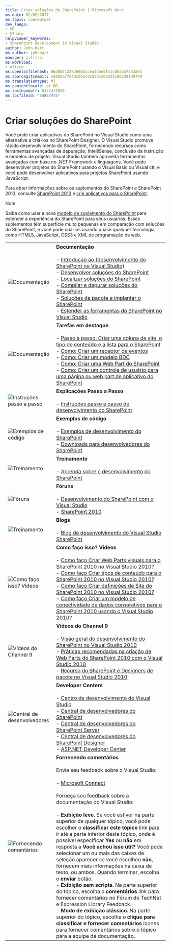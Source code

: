 ```yaml
---
title: Criar soluções do SharePoint | Microsoft Docs
ms.date: 02/02/2017
ms.topic: conceptual
dev_langs:
- VB
- CSharp
helpviewer_keywords:
- SharePoint development in Visual Studio
author: John-Hart
ms.author: johnhart
manager: jillfra
ms.workload:
- office
ms.openlocfilehash: 86db84122876603ccea44be5fc1cd65b47263a92
ms.sourcegitcommit: c0202a77d4dc562cdc55dc2e6223c062281d9749
ms.translationtype: MT
ms.contentlocale: pt-BR
ms.lasthandoff: 01/24/2019
ms.locfileid: "54867475"
---
```

# <a name="create-sharepoint-solutions"></a>Criar soluções do SharePoint
  Você pode criar aplicativos do SharePoint no Visual Studio como uma alternativa a criá-los no SharePoint Designer. O Visual Studio promove rápido desenvolvimento do SharePoint, fornecendo recursos como ferramentas avançadas de depuração, IntelliSense, conclusão da instrução e modelos de projeto. Visual Studio também aproveita ferramentas avançadas com base no .NET Framework e linguagens. Você pode desenvolver projetos do SharePoint usando o Visual Basic ou Visual c#, e você pode desenvolver aplicativos para projetos SharePoint usando JavaScript.  
  
 Para obter informações sobre os suplementos do SharePoint e SharePoint 2013, consulte [SharePoint 2013](https://msdn.microsoft.com/library/jj162979.aspx) e [crie aplicativos para o SharePoint](/sharepoint/dev/sp-add-ins/sharepoint-add-ins).  
  
> [!NOTE]  
>  Saiba como usar a nova [modelo de suplemento do SharePoint](/sharepoint/dev/sp-add-ins/sharepoint-add-ins) para estender a experiência do SharePoint para seus usuários. Esses suplementos têm superfície muito pequenas em comparação com soluções do SharePoint, e você pode criá-los usando quase qualquer tecnologia, como HTML5, JavaScript, CSS3 e XML de programação da web.  
  
|||  
|-|-|  
|![Documentação](../sharepoint/media/vs-icon-documentation.gif "documentação")|**Documentação**<br /><br /> -   [Introdução ao &#40;desenvolvimento do SharePoint no Visual Studio&#41;](../sharepoint/getting-started-sharepoint-development-in-visual-studio.md)<br />-   [Desenvolver soluções do SharePoint](../sharepoint/developing-sharepoint-solutions.md)<br />-   [Localizar soluções do SharePoint](../sharepoint/localizing-sharepoint-solutions.md)<br />-   [Compilar e depurar soluções do SharePoint](../sharepoint/building-and-debugging-sharepoint-solutions.md)<br />-   [Soluções de pacote e implantar o SharePoint](../sharepoint/packaging-and-deploying-sharepoint-solutions.md)<br />-   [Estender as ferramentas do SharePoint no Visual Studio](../sharepoint/extending-the-sharepoint-tools-in-visual-studio.md)|  
|![Documentação](../sharepoint/media/vs-icon-documentation.gif "documentação")|**Tarefas em destaque**<br /><br /> -   [Passo a passo: Criar uma coluna de site, o tipo de conteúdo e a lista para o SharePoint](../sharepoint/walkthrough-create-a-site-column-content-type-and-list-for-sharepoint.md)<br />-   [Como: Criar um receptor de eventos](../sharepoint/how-to-create-an-event-receiver.md)<br />-   [Como: Criar um modelo BDC](../sharepoint/how-to-create-a-bdc-model.md)<br />-   [Como: Criar uma Web Part do SharePoint](../sharepoint/how-to-create-a-sharepoint-web-part.md)<br />-   [Como: Criar um controle de usuário para uma página ou web part de aplicativo do SharePoint](../sharepoint/how-to-create-a-user-control-for-a-sharepoint-application-page-or-web-part.md)|  
|![Instruções passo a passo](../sharepoint/media/vs-icon-walkthroughs.gif "explicações passo a passo")|**Explicações Passo a Passo**<br /><br /> -   [Instruções passo a passo de desenvolvimento do SharePoint](../sharepoint/sharepoint-development-walkthroughs.md)|  
|![Exemplos de código](../sharepoint/media/vs-icon-codesamples.gif "exemplos de código")|**Exemplos de código**<br /><br /> -   [Exemplos de desenvolvimento do SharePoint](../sharepoint/sharepoint-development-samples.md)<br />-   [Downloads para desenvolvedores do SharePoint](/sharepoint/dev/)|  
|![Treinamento](../sharepoint/media/vs-icon-training.gif "treinamento")|**Treinamento**<br /><br /> -   [Aprenda sobre o desenvolvimento do SharePoint](/sharepoint/dev/)|  
|![Fóruns](../sharepoint/media/vs-icon-forums.gif "fóruns")|**Fóruns**<br /><br /> -   [Desenvolvimento do SharePoint com o Visual Studio](https://social.msdn.microsoft.com/Forums/vstudio/home?forum=vssharepointdevelopment)<br />-   [SharePoint 2010](https://social.msdn.microsoft.com/Forums/sharepoint/home?category=sharepoint2010,sharepoint)|  
|![Treinamento](../sharepoint/media/vs-icon-training.gif "treinamento")|**Blogs**<br /><br /> -   [Blog de desenvolvimento do Visual Studio SharePoint](https://blogs.msdn.microsoft.com/vssharepointtoolsblog/)|  
|![Como faço isso? Vídeos](../sharepoint/media/vs-icon-howdoivideos.gif "como faço para? Vídeos")|**Como faço isso? Vídeos**<br /><br /> -   [Como faço Criar Web Parts visuais para o SharePoint 2010 no Visual Studio 2010?](https://visualstudio.microsoft.com/)<br />-   [Como faço Criar tipos de conteúdo para o SharePoint 2010 no Visual Studio 2010?](/previous-versions/visualstudio/visual-studio-2010/dd831853\(v\=vs.100\))<br />-   [Como faço Criar definições de Site do SharePoint 2010 no Visual Studio 2010?](/previous-versions/visualstudio/visual-studio-2010/dd831853\(v\=vs.100\))<br />-   [Como faço Criar um modelo de conectividade de dados corporativos para o SharePoint 2010 usando o Visual Studio 2010?](/previous-versions/visualstudio/visual-studio-2010/dd831853\(v\=vs.100\))|  
|![Vídeos do Channel 9](../sharepoint/media/vs-icon-channel9videos.gif "vídeos do Channel 9")|**Vídeos do Channel 9**<br /><br /> -   [Visão geral do desenvolvimento do SharePoint no Visual Studio 2010](https://channel9.msdn.com/blogs/funkyonex/overview-of-sharepoint-development-in-visual-studio-2010)<br />-   [Práticas recomendadas na criação de Web Parts do SharePoint 2010 com o Visual Studio 2010](https://channel9.msdn.com/blogs/funkyonex/best-practices-on-building-sharepoint-2010-web-parts-with-visual-studio-2010)<br />-   [Recurso do SharePoint e Designers de pacote no Visual Studio 2010](https://channel9.msdn.com/blogs/funkyonex/sharepoint-feature-and-package-designers-in-visual-studio-2010)|  
|![Central de desenvolvedores](../sharepoint/media/vs-icon-msdndevcenter.gif "Developer Center")|**Developer Centers**<br /><br /> -   [Centro de desenvolvimento do Visual Studio](https://visualstudio.microsoft.com/)<br />-   [Central de desenvolvedores do SharePoint](/sharepoint/dev/)<br />-   [Central de desenvolvedores do SharePoint Server](/previous-versions/office/fp161348\(v\=office.15\))<br />-   [Central de desenvolvedores do SharePoint Designer](/previous-versions/office/fp161348\(v\=office.15\))<br />-   [ASP.NET Developer Center](https://msdn.microsoft.com/aa336522.aspx)|  
|![Fornecendo comentários](../sharepoint/media/vs-icon-feedback.gif "fornecendo comentários")|**Fornecendo comentários**<br /><br /> Envie seu feedback sobre o Visual Studio:<br /><br /> -   [Microsoft Connect](http://go.microsoft.com/fwlink/?LinkID=150463)<br /><br /> Forneça seu feedback sobre a documentação do Visual Studio:<br /><br /> -   **Exibição leve.** Se você estiver na parte superior de qualquer tópico, você pode escolher o **classificar este tópico** link para ir até a parte inferior deste tópico, onde é possível especificar **Yes** ou **não** em resposta a **Você achou isso útil?** Você pode selecionar um ou mais das caixas de seleção aparecer se você escolheu **não**, fornecem mais informações na caixa de texto, ou ambos. Quando terminar, escolha o **enviar** botão.<br />-   **Exibição sem scripts.** Na parte superior do tópico, escolha o **comentários** link para fornecer comentários no Fórum do TechNet e Expression Library Feedback.<br />-   **Modo de exibição clássico.** Na parte superior do tópico, escolha o **clique para classificar e fornecer comentários** ícones para fornecer comentários sobre o tópico para a equipe de documentação.|  
